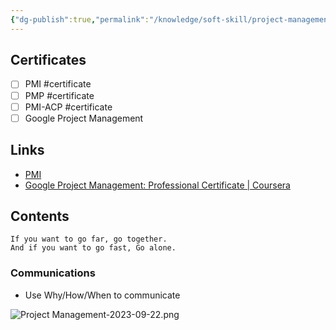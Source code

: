 ```yaml
---
{"dg-publish":true,"permalink":"/knowledge/soft-skill/project-management/","noteIcon":""}
---
```


## Certificates
- [ ] PMI #certificate
- [ ] PMP #certificate
- [ ] PMI-ACP #certificate
- [ ] Google Project Management
## Links
- [PMI](https://www.pmi.org/kickoff)
- [Google Project Management: Professional Certificate | Coursera](https://www.coursera.org/professional-certificates/google-project-management)
## Contents
```
If you want to go far, go together.
And if you want to go fast, Go alone.
```
### Communications
- Use Why/How/When to communicate

![Project Management-2023-09-22.png](/img/user/Attachments/Project%20Management-2023-09-22.png)